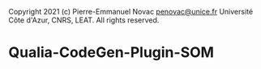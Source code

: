 Copyright 2021 (c) Pierre-Emmanuel Novac <penovac@unice.fr> Université Côte d'Azur, CNRS, LEAT. All rights reserved.

# Qualia-CodeGen-Plugin-SOM
